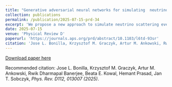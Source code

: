 ```yaml
---
title: "Generative adversarial neural networks for simulating  neutrino interactions"
collection: publications
permalink: /publication/2025-07-15-prd-34
excerpt: 'We propose a new approach to simulate neutrino scattering events as an alternative to the standard Monte Carlo generator approach. Generative adversarial neural network (GAN) models are developed to simulate charged current neutrino-carbon collisions in the few-GeV energy range. We consider a simplified framework to generate muon kinematic variables, specifically its energy and scattering angle. GAN models are trained on simulation data from nuwro Monte Carlo event generator. Two GAN models have been obtained: one simulating quasielastic neutrino-nucleus scatterings and another simulating all interactions at given neutrino energy. The models work for neutrino energy ranging from 300 MeV to 10 GeV. The performance of both models has been assessed using two statistical metrics. It is shown that both GAN models successfully reproduce the distribution of muon kinematics.'
date: 2025-07-15
venue: 'Physical Review D'
paperurl: 'https://journals.aps.org/prd/abstract/10.1103/l6td-93sr'
citation: 'Jose L. Bonilla, Krzysztof M. Graczyk, Artur M. Ankowski, Rwik Dharmapal Banerjee, Beata E. Kowal, Hemant Prasad, Jan T. Sobczyk, Phys. Rev. D112, 013007 (2025)'
---
```


[Download paper here](https://journals.aps.org/prd/pdf/10.1103/l6td-93sr)

Recommended citation: Jose L. Bonilla, Krzysztof M. Graczyk, Artur M. Ankowski, Rwik Dharmapal Banerjee, Beata E. Kowal, Hemant Prasad, Jan T. Sobczyk, <i>Phys. Rev. D112, 013007 (2025)</i>.
